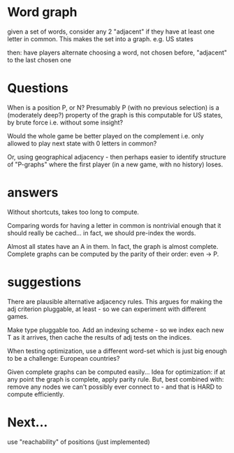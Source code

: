# Word graph

given a set of words, consider any 2 "adjacent"
if they have at least one letter in common.
This makes the set into a graph. e.g. US states

then: have players alternate choosing a word,
not chosen before, "adjacent" to the last chosen one

# Questions

When is a position P, or N? Presumably P (with no previous selection) is a (moderately deep?)
property of the graph
is this computable for US states, by brute force
i.e. without some insight? 

Would the whole game be better played
on the complement i.e. only allowed to
play next state with 0 letters in common?

Or, using geographical adjacency - then
perhaps easier to identify structure of
"P-graphs" where the first player (in a new
game, with no history) loses.

# answers

Without shortcuts, takes too long to compute.

Comparing words for having a letter in common is
nontrivial enough that it should really be cached...
in fact, we should pre-index the words.

Almost all states have an A in them.
In fact, the graph is almost complete.
Complete graphs can be computed by the
    parity of their order: even -> P. 

# suggestions

There are plausible alternative adjacency rules.
This argues for making the adj criterion
pluggable, at least - so we can experiment
with different games.

Make type pluggable too.
Add an indexing scheme - so we index
each new T as it arrives, then cache
the results of adj tests on the indices.

When testing optimization, 
use a different word-set which is just big
enough to be a challenge: European countries? 

Given complete graphs can be computed easily...
Idea for optimization: if at any
point the graph is complete, apply parity rule.
But, best combined with:
remove any nodes we can't possibly
ever connect to - and that is HARD to
compute efficiently.

# Next...

use "reachability" of positions (just implemented)

